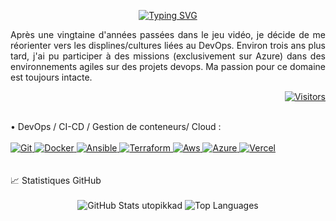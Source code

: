 <p align="center">
  <a href="https://git.io/typing-svg"><img src="https://readme-typing-svg.demolab.com?font=Fira+Code&size=35&duration=2000&pause=1000&center=true&vCenter=true&multiline=true&width=1000&height=100&lines=Bonjour%2C+je+m'appelle+Kaddour+MESSABIH;je+suis+concepteur+DevOps" alt="Typing SVG" /></a>
</p> 

<p align="justify">
  Après une vingtaine d'années passées dans le jeu vidéo, je décide de me réorienter vers les displines/cultures liées au DevOps. Environ trois ans plus tard, j'ai pu participer à des missions (exclusivement sur Azure) dans des environnements 
  agiles sur des projets devops. Ma passion pour ce domaine est toujours intacte.
</p>

<p align="right">
  <a href="https://github.com/utopikkad">
    <img alt="Visitors" src="https://visitor-badge.laobi.icu/badge?page_id=utopikkad">
  </a>
</p>
<div>
    <!-- Lien badges : https://github.com/Ileriayo/markdown-badges -->
 </br>
    • DevOps / CI-CD / Gestion de conteneurs/ Cloud : 
</br>
</br>
    <a href="https://git-scm.com" target="_blank">
        <img src="https://img.shields.io/badge/-Git-F05032?logo=git&logoColor=white" alt="Git" />
    </a>
    <a href="https://www.docker.com" target="_blank">
        <img src="https://img.shields.io/badge/-Docker-2496ED?logo=docker&logoColor=white" alt="Docker" />
    </a>
    <a href="https://www.ansible.com/" target="_blank">
      <img src="https://img.shields.io/badge/Ansible-%231A1918?logo=ansible&logoColor=white" alt="Ansible" />
    </a>
    <a href="https://www.terraform.io/" target="_blank">
      <img src="https://img.shields.io/badge/Terraform-%235835CC?logo=terraform&logoColor=white" alt="Terraform" />
    </a>
     <a href="https://aws.amazon.com/" target="_blank">
      <img src="https://custom-icon-badges.demolab.com/badge/AWS-%23FF9900.svg?logo=aws&logoColor=white" alt="Aws" />
    </a>
       <a href="https://azure.microsoft.com/fr-fr/get-started/azure-portal/" target="_blank">
      <img src="https://custom-icon-badges.demolab.com/badge/Microsoft%20Azure-0089D6?logo=msazure&logoColor=white" alt="Azure" />
    </a>
      </a>
       <a href="https://vercel.com" target="_blank">
      <img src="https://img.shields.io/badge/Vercel-%23000000.svg?logo=vercel&logoColor=white" alt="Vercel" />
    </a>
    </br>
</div>
 </br>
  </br>
📈 Statistiques GitHub
 </br>
 </br>
<!-- lien : https://github.com/anuraghazra/github-readme-stats -->
<div align="center">
    <img src="https://github-readme-stats.vercel.app/api?username=utopikkad&show_icons=true&rank_icon=github&theme=tokyonight" alt="GitHub Stats utopikkad" />
    <img src="https://github-readme-stats.vercel.app/api/top-langs/?username=utopikkad&layout=compact&theme=tokyonight&hide=c,c%2B%2B" alt="Top Languages" />
</div>
